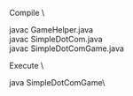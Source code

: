 Compile \

javac GameHelper.java  
javac SimpleDotCom.java  
javac SimpleDotComGame.java  

Execute \

java SimpleDotComGame\